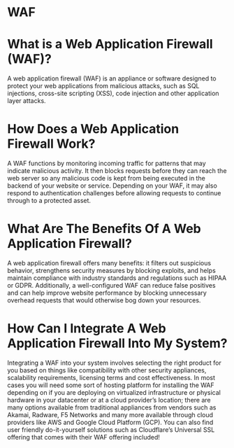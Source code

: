 # WAF

# What is a Web Application Firewall (WAF)?

A web application firewall (WAF) is an appliance or software designed to protect your web applications from malicious attacks, such as SQL injections, cross-site scripting (XSS), code injection and other application layer attacks.

# How Does a Web Application Firewall Work?

A WAF functions by monitoring incoming traffic for patterns that may indicate malicious activity. It then blocks requests before they can reach the web server so any malicious code is kept from being executed in the backend of your website or service. Depending on your WAF, it may also respond to authentication challenges before allowing requests to continue through to a protected asset.

# What Are The Benefits Of A Web Application Firewall?

A web application firewall offers many benefits: it filters out suspicious behavior, strengthens security measures by blocking exploits, and helps maintain compliance with industry standards and regulations such as HIPAA or GDPR. Additionally, a well-configured WAF can reduce false positives and can help improve website performance by blocking unnecessary overhead requests that would otherwise bog down your resources.

# How Can I Integrate A Web Application Firewall Into My System?

Integrating a WAF into your system involves selecting the right product for you based on things like compatibility with other security appliances, scalability requirements, licensing terms and cost effectiveness. In most cases you will need some sort of hosting platform for installing the WAF depending on if you are deploying on virtualized infrastructure or physical hardware in your datacenter or at a cloud provider’s location; there are many options available from traditional appliances from vendors such as Akamai, Radware, F5 Networks and many more available through cloud providers like AWS and Google Cloud Platform (GCP). You can also find user friendly do-it-yourself solutions such as Cloudflare’s Universal SSL offering that comes with their WAF offering included!